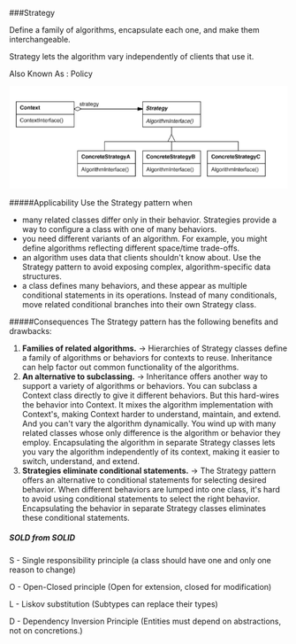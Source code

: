 ###Strategy 

Define a family of algorithms, encapsulate each one, and make them interchangeable.

Strategy lets the algorithm vary independently of clients that use it. 

Also Known As : Policy 

![img.png](img.png)

#####Applicability
Use the Strategy pattern when
- many related classes differ only in their behavior. Strategies provide a
way to configure a class with one of many behaviors.
- you need different variants of an algorithm. For example, you might
define algorithms reflecting different space/time trade-offs.
- an algorithm uses data that clients shouldn't know about. Use the Strategy
pattern to avoid exposing complex, algorithm-specific data structures.
- a class defines many behaviors, and these appear as multiple conditional
statements in its operations. Instead of many conditionals, move related
conditional branches into their own Strategy class.

#####Consequences
The Strategy pattern has the following benefits and drawbacks:

1. **Families of related algorithms.** -> Hierarchies of Strategy classes define a
   family of algorithms or behaviors for contexts to reuse. Inheritance can help
   factor out common functionality of the algorithms.
2. **An alternative to subclassing.** -> Inheritance offers another way to support
   a variety of algorithms or behaviors. You can subclass a Context class
   directly to give it different behaviors. But this hard-wires the behavior
   into Context. It mixes the algorithm implementation with Context's, making
   Context harder to understand, maintain, and extend. And you can't vary
   the algorithm dynamically. You wind up with many related classes whose only
   difference is the algorithm or behavior they employ. Encapsulating the
   algorithm in separate Strategy classes lets you vary the algorithm
   independently of its context, making it easier to switch, understand, and
   extend.
3. **Strategies eliminate conditional statements.** -> The Strategy pattern offers
   an alternative to conditional statements for selecting desired behavior.
   When different behaviors are lumped into one class, it's hard to avoid using
   conditional statements to select the right behavior. Encapsulating the
   behavior in separate Strategy classes eliminates these conditional
   statements.


##### SOLD from SOLID
S - Single responsibility principle (a class should have one and only one reason to change)

O - Open-Closed principle (Open for extension, closed for modification)

L - Liskov substitution (Subtypes can replace their types)

D - Dependency Inversion Principle (Entities must depend on abstractions, not on concretions.)

